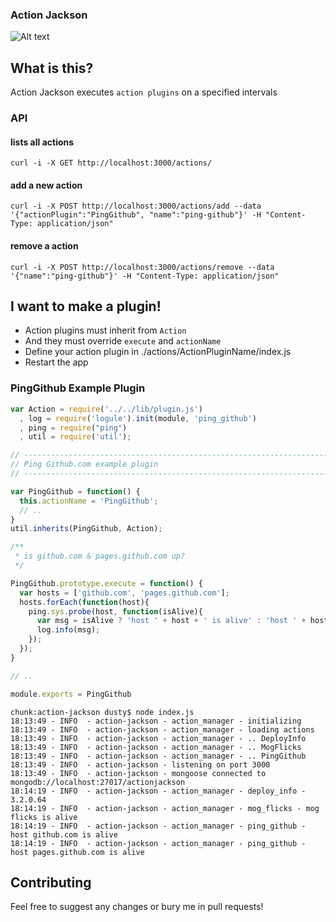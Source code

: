 ### Action Jackson

![Alt text](https://raw.githubusercontent.com/clarkda/repo-images/master/action-jackson.js/actionjackson.png "Starring CARL WEATHERS as Apollolo Creed")

## What is this?

Action Jackson executes `action plugins` on a specified intervals

### API

#### lists all actions

```
curl -i -X GET http://localhost:3000/actions/
```
#### add a new action

```
curl -i -X POST http://localhost:3000/actions/add --data '{"actionPlugin":"PingGithub", "name":"ping-github"}' -H "Content-Type: application/json"
```

#### remove a action

```
curl -i -X POST http://localhost:3000/actions/remove --data '{"name":"ping-github"}' -H "Content-Type: application/json"
```

## I want to make a plugin!

* Action plugins must inherit from `Action`
* And they must override `execute` and `actionName`
* Define your action plugin in ./actions/ActionPluginName/index.js
* Restart the app

### PingGithub Example Plugin

```javascript
var Action = require('../../lib/plugin.js')
  , log = require('logule').init(module, 'ping_github')
  , ping = require("ping")
  , util = require('util');

// ------------------------------------------------------------------------------------
// Ping Github.com example plugin
// ------------------------------------------------------------------------------------

var PingGithub = function() {
  this.actionName = 'PingGithub';
  // ..
}
util.inherits(PingGithub, Action);

/**
 * is github.com & pages.github.com up?
 */

PingGithub.prototype.execute = function() {
  var hosts = ['github.com', 'pages.github.com'];
  hosts.forEach(function(host){
    ping.sys.probe(host, function(isAlive){
      var msg = isAlive ? 'host ' + host + ' is alive' : 'host ' + host + ' is dead';
      log.info(msg);
    });
  });
}

// ..

module.exports = PingGithub

```

```
chunk:action-jackson dusty$ node index.js
18:13:49 - INFO  - action-jackson - action_manager - initializing
18:13:49 - INFO  - action-jackson - action_manager - loading actions
18:13:49 - INFO  - action-jackson - action_manager - .. DeployInfo
18:13:49 - INFO  - action-jackson - action_manager - .. MogFlicks
18:13:49 - INFO  - action-jackson - action_manager - .. PingGithub
18:13:49 - INFO  - action-jackson - listening on port 3000
18:13:49 - INFO  - action-jackson - mongoose connected to mongodb://localhost:27017/actionjackson
18:14:19 - INFO  - action-jackson - action_manager - deploy_info - 3.2.0.64
18:14:19 - INFO  - action-jackson - action_manager - mog_flicks - mog flicks is alive
18:14:19 - INFO  - action-jackson - action_manager - ping_github - host github.com is alive
18:14:19 - INFO  - action-jackson - action_manager - ping_github - host pages.github.com is alive
```

## Contributing

Feel free to suggest any changes or bury me in pull requests!
